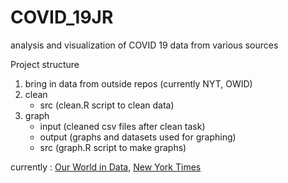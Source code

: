 # COVID_19JR
analysis and visualization of COVID 19 data from various sources

Project structure

1. bring in data from outside repos (currently NYT, OWID)
2. clean
      - src (clean.R script to clean data)
3. graph
      - input (cleaned csv files after clean task)
      - output (graphs and datasets used for graphing)
      - src (graph.R script to make graphs)
      
currently : [Our World in Data](https://covid.ourworldindata.org/), [New York Times](https://github.com/nytimes/covid-19-data)


